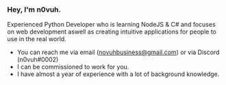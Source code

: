 ### Hey, I'm n0vuh.
Experienced Python Developer who is learning NodeJS & C# and focuses on web development aswell as creating intuitive applications for people to use in the real world.

- You can reach me via email (novuhbusiness@gmail.com) or via Discord (n0vuh#0002)
- I can be commissioned to work for you.
- I have almost a year of experience with a lot of background knowledge.

<!--
**n0vuh/n0vuh** is a ✨ _special_ ✨ repository because its `README.md` (this file) appears on your GitHub profile.

Here are some ideas to get you started:

- 🔭 I’m currently working on ...
- 🌱 I’m currently learning ...
- 👯 I’m looking to collaborate on ...
- 🤔 I’m looking for help with ...
- 💬 Ask me about ...
- 📫 How to reach me: ...
- 😄 Pronouns: ...
- ⚡ Fun fact: ...
-->
